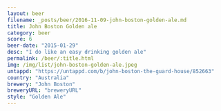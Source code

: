 ```yaml
---
layout: beer
filename: _posts/beer/2016-11-09-john-boston-golden-ale.md
title: John Boston Golden ale
category: beer
score: 6
beer-date: "2015-01-29"
desc: "I do like an easy drinking golden ale"
permalink: /beer/:title.html
img: /img/list/john-boston-golden-ale.jpeg
untappd: "https://untappd.com/b/john-boston-the-guard-house/852663"
country: "Australia"
brewery: "John Boston"
breweryURL: "breweryURL"
style: "Golden Ale"
---
```

